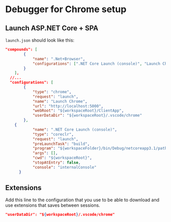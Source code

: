 # Debugger for Chrome setup

## Launch ASP.NET Core + SPA

`launch.json` should look like this:

```json
"compounds": [
		{
			"name": ".Net+Browser",
			"configurations": [".NET Core Launch (console)", "Launch Chrome"]
		}
	],
  //...
  "configurations": [
		{
			"type": "chrome",
			"request": "launch",
			"name": "Launch Chrome",
			"url": "http://localhost:5000",
			"webRoot": "${workspaceRoot}/ClientApp",
			"userDataDir": "${workspaceRoot}/.vscode/chrome"
		},
    {
			"name": ".NET Core Launch (console)",
			"type": "coreclr",
			"request": "launch",
			"preLaunchTask": "build",
			"program": "${workspaceFolder}/bin/Debug/netcoreapp3.1/path.to.project.dll",
			"args": [],
			"cwd": "${workspaceRoot}",
			"stopAtEntry": false,
			"console": "internalConsole"
	  }

```

## Extensions

Add this line to the configuration that you use to be able to download and use extensions that saves between sessions.

```json
"userDataDir": "${workspaceRoot}/.vscode/chrome"
```

